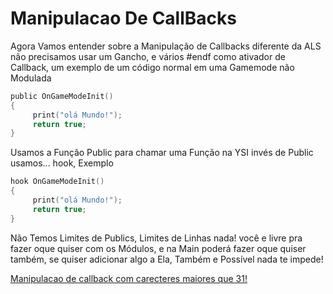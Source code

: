 # Manipulacao De CallBacks

Agora Vamos entender sobre a Manipulação de Callbacks diferente da ALS não precisamos usar um Gancho, e vários #endf como ativador de Callback, um exemplo de um código normal em uma Gamemode não Modulada
```c
public OnGameModeInit()
{
     print("olá Mundo!");
     return true; 
}
```

Usamos a Função Public para chamar uma Função na YSI invés de Public usamos... hook, Exemplo
```c 
hook OnGameModeInit()
{
     print("olá Mundo!");
     return true; 
}
```
Não Temos Limites de Publics, Limites de Linhas nada! você e livre pra fazer oque quiser com os Módulos, e na Main poderá fazer oque quiser também, se quiser adicionar algo a Ela, Também e Possível nada te impede! 


[Manipulacao de callback com carecteres maiores que 31!](../Aulas/curso4.md)

